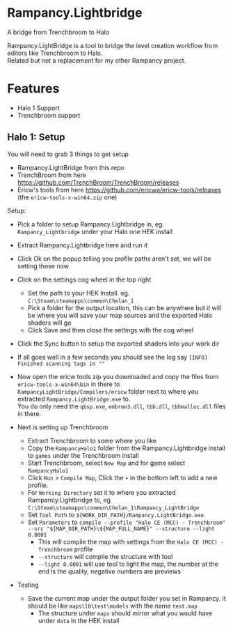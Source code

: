 # Rampancy.Lightbridge
A bridge from Trenchbroom to Halo

Rampancy.LightBridge is a tool to bridge the level creation workflow from editors like Trenchbroom to Halo.</br>
Related but not a replacement for my other Rampancy project.

# Features
* Halo 1 Support
* Trenchbroom support

## Halo 1: Setup
You will need to grab 3 things to get setup
* Rampancy.LightBridge from this repo
* TrenchBroom from here https://github.com/TrenchBroom/TrenchBroom/releases 
* Ericw's tools from here https://github.com/ericwa/ericw-tools/releases (the `ericw-tools-x-win64.zip` one)

Setup:
* Pick a folder to setup Rampancy.Lightbridge in, eg. ``Rampancy_Lightbridge`` under your Halo one HEK install
* Extract Rampancy.Lightbridge here and run it
* Click Ok on the popup telling you profile paths aren't set, we will be setting those now
* Click on the settings cog wheel in the top right
  * Set the path to your HEK Install. eg. ```C:\Steam\steamapps\common\Chelan_1```
  * Pick a folder for the output location, this can be anywhere but it will be where you will save your map sources and the exported Halo shaders will go
  * Click Save and then close the settings with the cog wheel
* Click the Sync button to setup the exported shaders into your work dir
* If all goes well in a few seconds you should see the log say ```[INFO] Finished scanning tags in ""```

* Now open the ericw tools zip you downloaded and copy the files from `ericw-tools-x-win64\bin` in there to `RampancyLightBridge/Compilers/ericw` folder next to where you extracted `Rampancy.LightBridge.exe` to.</br> You do only need the `qbsp.exe`, `embree3.dll`, `tbb.dll`, `tbbmalloc.dll` files in there.

* Next is setting up Trenchbroom
  * Extract Trenchbroom to some where you like
  * Copy the `RampancyHalo1` folder from the Rampancy.Lightbridge install to `games` under the Trenchbroom install
  * Start Trenchbroom, select `New Map` and for game select `RampancyHalo1`
  * Click `Run` > `Compile Map`, Click the `+` in the bottom left to add a new profile.
  * For `Working Directory` set it to where you extracted Rampancy.Lightbridge to, eg `C:\Steam\steamapps\common\Chelan_1\Rampancy_LightBridge`
  * Set `Tool Path` to `${WORK_DIR_PATH}/Rampancy.LightBridge.exe`
  * Set `Parameters` to `compile --profile "Halo CE (MCC) - Trenchbroom" --src "${MAP_DIR_PATH}\${MAP_FULL_NAME}" --structure --light 0.0001`
    * This will compile the map with settings from the `Halo CE (MCC) - Trenchbroom` profile
    * `--structure` will compile the structure with tool
    * `--light 0.0001` will use tool to light the map, the number at the end is the quality, negative numbers are previews

* Testing
  * Save the current map under the output folder you set in Rampancy. it should be like `maps\lb\test\models` with the name `test.map`
    * The structure under `maps` should mirror what you would have under `data` in the HEK install